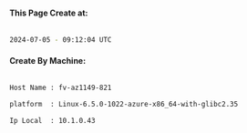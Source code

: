 
   
#### This Page Create at:

```bash

2024-07-05 - 09:12:04 UTC

```

#### Create By Machine:

```bash

Host Name : fv-az1149-821

platform  : Linux-6.5.0-1022-azure-x86_64-with-glibc2.35

Ip Local  : 10.1.0.43

```


